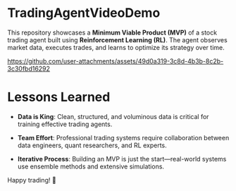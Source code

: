 # TradingAgentVideoDemo

This repository showcases a **Minimum Viable Product (MVP)** of a stock trading agent built using **Reinforcement Learning (RL)**. The agent observes market data, executes trades, and learns to optimize its strategy over time. 

https://github.com/user-attachments/assets/49d0a319-3c8d-4b3b-8c2b-3c30fbd16292

# Lessons Learned

* **Data is King**: Clean, structured, and voluminous data is critical for training effective trading agents.



* **Team Effort**: Professional trading systems require collaboration between data engineers, quant researchers, and RL experts.



* **Iterative Process**: Building an MVP is just the start—real-world systems use ensemble methods and extensive simulations.

Happy trading! 🚀
